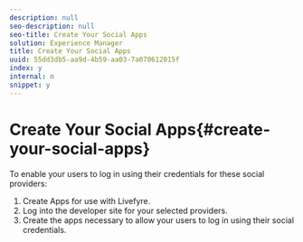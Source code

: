 ```yaml
---
description: null
seo-description: null
seo-title: Create Your Social Apps
solution: Experience Manager
title: Create Your Social Apps
uuid: 55dd3db5-aa9d-4b59-aa03-7a070612015f
index: y
internal: n
snippet: y
---
```


# Create Your Social Apps{#create-your-social-apps}

To enable your users to log in using their credentials for these social providers:

1. Create Apps for use with Livefyre.
1. Log into the developer site for your selected providers.
1. Create the apps necessary to allow your users to log in using their social credentials.
